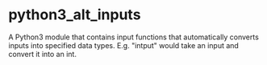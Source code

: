 # python3_alt_inputs
A Python3 module that contains input functions that automatically converts inputs into specified data types. E.g. "intput" would take an input and convert it into an int.
